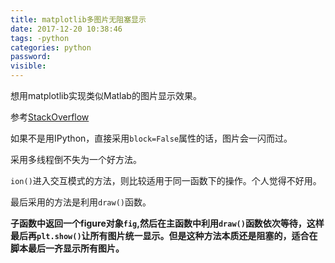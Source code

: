 ```yaml
---
title: matplotlib多图片无阻塞显示
date: 2017-12-20 10:38:46
tags: -python
categories: python
password:
visible:
---
```

想用matplotlib实现类似Matlab的图片显示效果。

参考[StackOverflow](https://stackoverflow.com/questions/458209/is-there-a-way-to-detach-matplotlib-plots-so-that-the-computation-can-continue)

如果不是用IPython，直接采用``block=False``属性的话，图片会一闪而过。

采用多线程倒不失为一个好方法。

``ion()``进入交互模式的方法，则比较适用于同一函数下的操作。个人觉得不好用。

最后采用的方法是利用``draw()``函数。

**子函数中返回一个figure对象``fig``,然后在主函数中利用``draw()``函数依次等待，这样最后再``plt.show()``让所有图片统一显示。但是这种方法本质还是阻塞的，适合在脚本最后一齐显示所有图片。**